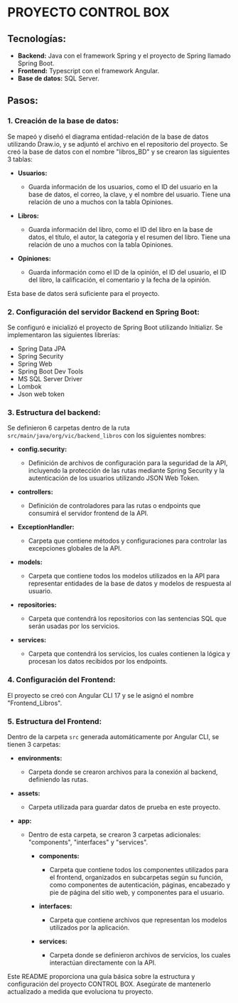# PROYECTO CONTROL BOX

## Tecnologías:

- **Backend:** Java con el framework Spring y el proyecto de Spring llamado Spring Boot.
- **Frontend:** Typescript con el framework Angular.
- **Base de datos:** SQL Server.

## Pasos:

### 1. Creación de la base de datos:

Se mapeó y diseñó el diagrama entidad-relación de la base de datos utilizando Draw.io, y se adjuntó el archivo en el repositorio del proyecto. Se creó la base de datos con el nombre "libros_BD" y se crearon las siguientes 3 tablas:

- **Usuarios:**
  - Guarda información de los usuarios, como el ID del usuario en la base de datos, el correo, la clave, y el nombre del usuario. Tiene una relación de uno a muchos con la tabla Opiniones.

- **Libros:**
  - Guarda información del libro, como el ID del libro en la base de datos, el título, el autor, la categoría y el resumen del libro. Tiene una relación de uno a muchos con la tabla Opiniones.

- **Opiniones:**
  - Guarda información como el ID de la opinión, el ID del usuario, el ID del libro, la calificación, el comentario y la fecha de la opinión.

Esta base de datos será suficiente para el proyecto.

### 2. Configuración del servidor Backend en Spring Boot:

Se configuró e inicializó el proyecto de Spring Boot utilizando Initializr. Se implementaron las siguientes librerías:

- Spring Data JPA
- Spring Security
- Spring Web
- Spring Boot Dev Tools
- MS SQL Server Driver
- Lombok
- Json web token

### 3. Estructura del backend:

Se definieron 6 carpetas dentro de la ruta `src/main/java/org/vic/backend_libros` con los siguientes nombres:

- **config.security:**
  - Definición de archivos de configuración para la seguridad de la API, incluyendo la protección de las rutas mediante Spring Security y la autenticación de los usuarios utilizando JSON Web Token.

- **controllers:**
  - Definición de controladores para las rutas o endpoints que consumirá el servidor frontend de la API.

- **ExceptionHandler:**
  - Carpeta que contiene métodos y configuraciones para controlar las excepciones globales de la API.

- **models:**
  - Carpeta que contiene todos los modelos utilizados en la API para representar entidades de la base de datos y modelos de respuesta al usuario.

- **repositories:**
  - Carpeta que contendrá los repositorios con las sentencias SQL que serán usadas por los servicios.

- **services:**
  - Carpeta que contendrá los servicios, los cuales contienen la lógica y procesan los datos recibidos por los endpoints.

### 4. Configuración del Frontend:

El proyecto se creó con Angular CLI 17 y se le asignó el nombre "Frontend_Libros".

### 5. Estructura del Frontend:

Dentro de la carpeta `src` generada automáticamente por Angular CLI, se tienen 3 carpetas:

- **environments:**
  - Carpeta donde se crearon archivos para la conexión al backend, definiendo las rutas.

- **assets:**
  - Carpeta utilizada para guardar datos de prueba en este proyecto.

- **app:**
  - Dentro de esta carpeta, se crearon 3 carpetas adicionales: "components", "interfaces" y "services".

    - **components:**
      - Carpeta que contiene todos los componentes utilizados para el frontend, organizados en subcarpetas según su función, como componentes de autenticación, páginas, encabezado y pie de página del sitio web, y componentes para el usuario.

    - **interfaces:**
      - Carpeta que contiene archivos que representan los modelos utilizados por la aplicación.

    - **services:**
      - Carpeta donde se definieron archivos de servicios, los cuales interactúan directamente con la API.

Este README proporciona una guía básica sobre la estructura y configuración del proyecto CONTROL BOX. Asegúrate de mantenerlo actualizado a medida que evoluciona tu proyecto.
